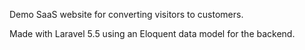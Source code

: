 Demo SaaS website for converting visitors to customers.

Made with Laravel 5.5 using an Eloquent data model for the backend.



